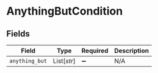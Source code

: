 # AnythingButCondition


## Fields

| Field              | Type               | Required           | Description        |
| ------------------ | ------------------ | ------------------ | ------------------ |
| `anything_but`     | List[*str*]        | :heavy_minus_sign: | N/A                |